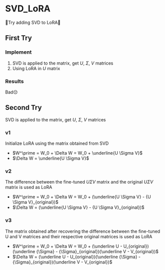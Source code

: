 # SVD_LoRA

💪Try adding SVD to LoRA💪

## First Try

### Implement

1. SVD is applied to the matrix, get $U$, $\Sigma$, $V$ matrices
2. Using LoRA in $U$ matrix

### Results
Bad😔

## Second Try

SVD is applied to the matrix, get $U$, $\Sigma$, $V$ matrices

### v1

Initialize LoRA using the matrix obtained from SVD

+ $W^\prime = W_0 + \Delta W = W_0 + \underline{U \Sigma V}$
+ $\Delta W = \underline{U \Sigma V}$

### v2

The difference between the fine-tuned $U \Sigma V$ matrix and the original $U \Sigma V$ matrix is used as LoRA

+ $W^\prime = W_0 + \Delta W = W_0 + (\underline{U \Sigma V} - {U \Sigma V}_{original})$
+ $\Delta W = (\underline{U \Sigma V} - {U \Sigma V}_{original})$

### v3

The matrix obtained after recovering the difference between the fine-tuned U and V matrices and their respective original matrices is used as LoRA

+ $W^\prime = W_0 + \Delta W = W_0 + (\underline U - U_{original})(\underline {\Sigma} - {\Sigma}_{original})(\underline V - V_{original})$
+ $\Delta W = (\underline U - U_{original})(\underline {\Sigma} - {\Sigma}_{original})(\underline V - V_{original})$
